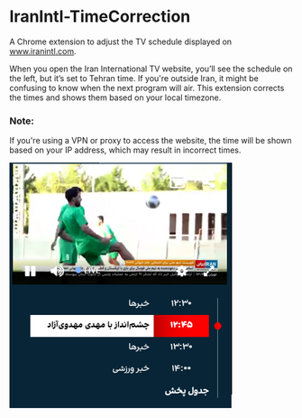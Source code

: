 # IranIntl-TimeCorrection

A Chrome extension to adjust the TV schedule displayed on www.iranintl.com.

When you open the Iran International TV website, you’ll see the schedule on the left, but it’s set to Tehran time. If you're outside Iran, it might be confusing to know when the next program will air. This extension corrects the times and shows them based on your local timezone.

### Note:

If you're using a VPN or proxy to access the website, the time will be shown based on your IP address, which may result in incorrect times.

![Screenshot](Screenshot.png)

